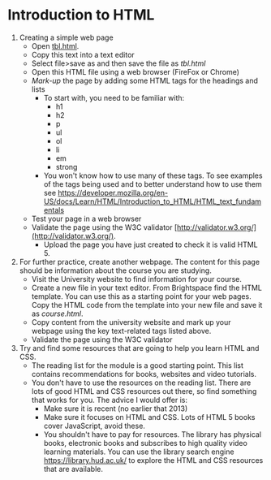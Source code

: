 # Introduction to HTML

1. Creating a simple web page
    - Open [tbl.html](tbl.html).
    - Copy this text into a text editor
    - Select file>save as and then save the file as *tbl.html*
    - Open this HTML file using a web browser (FireFox or Chrome)
    - *Mark-up* the page by adding some HTML tags for the headings and lists
        - To start with, you need to be familiar with:
            - h1
            - h2
            - p
            - ul
            - ol
            - li
            - em
            - strong
        - You won't know how to use many of these tags. To see examples of the tags being used and to better understand how to use them see https://developer.mozilla.org/en-US/docs/Learn/HTML/Introduction_to_HTML/HTML_text_fundamentals 
    - Test your page in a web browser
    - Validate the page using the W3C validator [http://validator.w3.org/](http://validator.w3.org/). 
        - Upload the page you have just created to check it is valid HTML 5.   
2. For further practice, create another webpage. The content for this page should be information about the course you are studying. 
    * Visit the University website to find information for your course. 
    * Create a new file in your text editor. From Brightspace find the HTML template. You can use this as a starting point for your web pages. Copy the HTML code from the template into your new file and save it as *course.html*. 
    * Copy content from the university website and mark up your webpage using the key text-related tags listed above.
    * Validate the page using the W3C validator 
3. Try and find some resources that are going to help you learn HTML and CSS.  
    * The reading list for the module is a good starting point. This list contains recommendations for books, websites and video tutorials. 
    * You don't have to use the resources on the reading list. There are lots of good HTML and CSS resources out there, so find something that works for you. The advice I would offer is:
        * Make sure it is recent (no earlier that 2013)
        * Make sure it focuses on HTML and CSS. Lots of HTML 5 books cover JavaScript, avoid these.  
        * You shouldn't have to pay for resources. The library has physical books, electronic books and subscribes to high quality video learning materials.   You can use the library search engine https://library.hud.ac.uk/ to explore the HTML and CSS resources that are available. 
    

